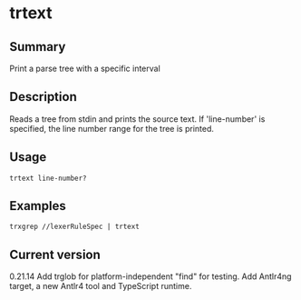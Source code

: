 # trtext

## Summary

Print a parse tree with a specific interval

## Description

Reads a tree from stdin and prints the source text. If 'line-number' is
specified, the line number range for the tree is printed.

## Usage

    trtext line-number?

## Examples

    trxgrep //lexerRuleSpec | trtext

## Current version

0.21.14 Add trglob for platform-independent "find" for testing. Add Antlr4ng target, a new Antlr4 tool and TypeScript runtime.
